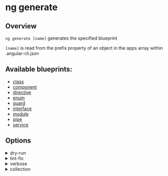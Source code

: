 <!-- Links in /docs/documentation should NOT have `.md` at the end, because they end up in our wiki at release. -->

# ng generate

## Overview
`ng generate [name]` generates the specified blueprint

`[name]` is read from the prefix property of an object in the apps array within .angular-cli.json

## Available blueprints:
 - [class](generate/class)
 - [component](generate/component)
 - [directive](generate/directive)
 - [enum](generate/enum)
 - [guard](generate/guard)
 - [interface](generate/interface)
 - [module](generate/module)
 - [pipe](generate/pipe)
 - [service](generate/service)

## Options
<details>
  <summary>dry-run</summary>
  <p>
    <code>--dry-run</code> (aliases: <code>-d</code>) <em>default value: false</em>
  </p>
  <p>
     Run through without making any changes. Will list all files that would have been created when running <code>ng generate</code>.
  </p>
</details>

<details>
  <summary>lint-fix</summary>
  <p>
    <code>--lint-fix</code> (aliases: <code>-lf</code>)
  </p>
  <p>
    Use lint to fix files after generation.
  </p>
  <p>
    You can also set default true to use lint every time after generation. To do this, change the value in <em>.angular-cli.json</em> (<code>defaults.lintFix</code>).
  </p>
</details>

<details>
  <summary>verbose</summary>
  <p>
    <code>--verbose</code> (aliases: <code>-v</code>) <em>default value: false</em>
  </p>
  <p>
    Adds more details to output logging.
  </p>
</details>

<details>
  <summary>collection</summary>
  <p>
    <code>--collection</code> (aliases: <code>-c</code>) <em>default value: @schematics/angular</em>
  </p>
  <p>
    Schematics collection to use.
  </p>
</details>
